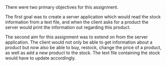 There were two primary objectives for this assignment. 

The first goal was to create a server application which would read the stock information from a text file, and when the client asks for a product the server would print the information out regarding this product. 

The second aim for this assignment was to extend on from the server application. The client would not only be able to get information about a product but now also be able to buy, restock, change the price of a product, as well as add a new product to the stock. The text file containing the stock would have to update accordingly. 
